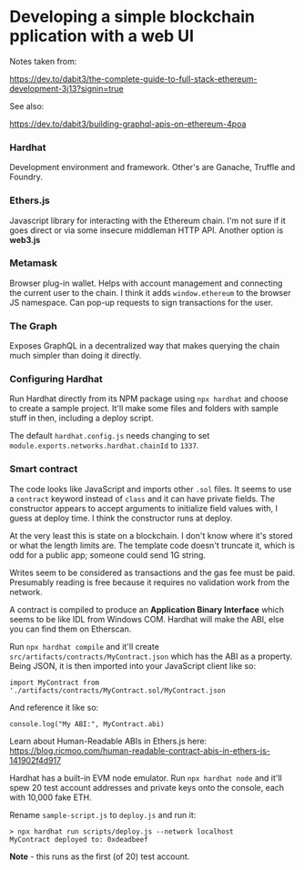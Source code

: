 # Developing a simple blockchain pplication with a web UI

Notes taken from:

https://dev.to/dabit3/the-complete-guide-to-full-stack-ethereum-development-3j13?signin=true

See also:

https://dev.to/dabit3/building-graphql-apis-on-ethereum-4poa

### Hardhat

Development environment and framework. Other's are Ganache, Truffle and Foundry.

### Ethers.js

Javascript library for interacting with the Ethereum chain. I'm not sure if it goes direct or via some insecure middleman HTTP API. Another option is **web3.js**

### Metamask

Browser plug-in wallet. Helps with account management and connecting the current user to the chain. I think it adds `window.ethereum` to the browser JS namespace. Can pop-up requests to sign transactions for the user.

### The Graph

Exposes GraphQL in a decentralized way that makes querying the chain much simpler than doing it directly.

### Configuring Hardhat

Run Hardhat directly from its NPM package using `npx hardhat` and choose to create a sample project. It'll make some files and folders with sample stuff in then, including a deploy script.

The default `hardhat.config.js` needs changing to set `module.exports.networks.hardhat.chainId` to `1337`.

### Smart contract

The code looks like JavaScript and imports other `.sol` files. It seems to use a `contract` keyword instead of `class` and it can have private fields. The constructor appears to accept arguments to initialize field values with, I guess at deploy time. I think the constructor runs at deploy.

At the very least this is state on a blockchain. I don't know where it's stored or what the length limits are. The template code doesn't truncate it, which is odd for a public app; someone could send 1G string.

Writes seem to be considered as transactions and the gas fee must be paid. Presumably reading is free because it requires no validation work from the network.

A contract is compiled to produce an **Application Binary Interface** which seems to be like IDL from Windows COM. Hardhat will make the ABI, else you can find them on Etherscan.

Run `npx hardhat compile` and it'll create `src/artifacts/contracts/MyContract.json` which has the ABI as a property. Being JSON, it is then imported into your JavaScript client like so:

    import MyContract from './artifacts/contracts/MyContract.sol/MyContract.json

And reference it like so:

    console.log("My ABI:", MyContract.abi)
    
Learn about Human-Readable ABIs in Ethers.js here: https://blog.ricmoo.com/human-readable-contract-abis-in-ethers-js-141902f4d917

Hardhat has a built-in EVM node emulator. Run `npx hardhat node` and it'll spew 20 test account addresses and private keys onto the console, each with 10,000 fake ETH.

Rename `sample-script.js` to `deploy.js` and run it:

    > npx hardhat run scripts/deploy.js --network localhost
    MyContract deployed to: 0xdeadbeef

**Note** - this runs as the first (of 20) test account.

